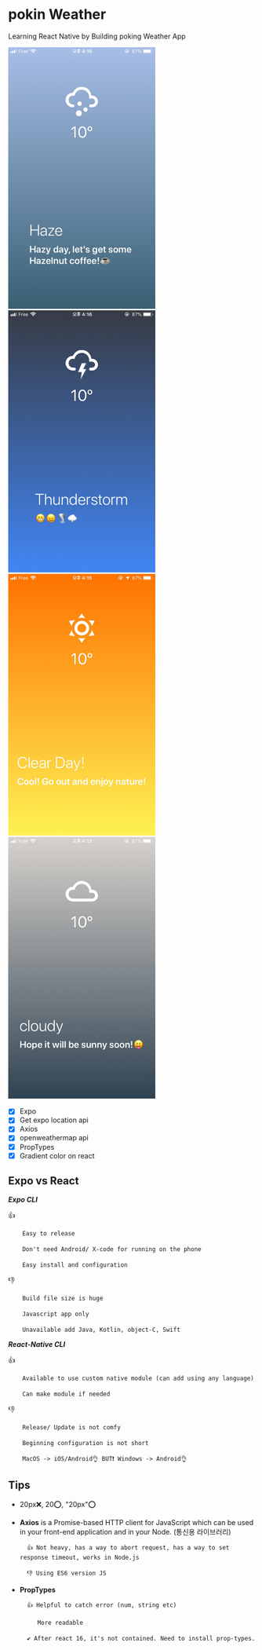 # pokin Weather

Learning React Native by Building poking Weather App

<img src="https://github.com/HUIWON-RHO/pokin-weather/blob/master/images/weather1.jpg" width ="300">
<img src="https://github.com/HUIWON-RHO/pokin-weather/blob/master/images/weather2.jpg" width ="300">
<img src="https://github.com/HUIWON-RHO/pokin-weather/blob/master/images/weather3.jpg" width ="300">
<img src="https://github.com/HUIWON-RHO/pokin-weather/blob/master/images/weather4.jpg" width ="300">

- [x] Expo
- [x] Get expo location api
- [x] Axios
- [x] openweathermap api
- [x] PropTypes
- [x] Gradient color on react

## Expo vs React

**_Expo CLI_**

👍

        Easy to release

        Don't need Android/ X-code for running on the phone

        Easy install and configuration

👎

        Build file size is huge

        Javascript app only

        Unavailable add Java, Kotlin, object-C, Swift

**_React-Native CLI_**

👍

        Available to use custom native module (can add using any language)

        Can make module if needed

👎

        Release/ Update is not comfy

        Beginning configuration is not short

        MacOS -> iOS/Android👌 BUT❗ Windows -> Android👌

## Tips

- 20px❌, 20⭕, "20px"⭕

- **Axios** is a Promise-based HTTP client for JavaScript which can be used in your front-end application and in your Node. (통신용 라이브러리)

        👍 Not heavy, has a way to abort request, has a way to set response timeout, works in Node.js

        👎 Using ES6 version JS

- **PropTypes**

        👍 Helpful to catch error (num, string etc)

           More readable

        ✔ After react 16, it's not contained. Need to install prop-types.
